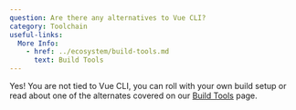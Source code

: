 ```yaml
---
question: Are there any alternatives to Vue CLI?
category: Toolchain
useful-links:
  More Info:
    - href: ../ecosystem/build-tools.md
      text: Build Tools
---
```


Yes! You are not tied to Vue CLI, you can roll with your own build setup or read about one of the alternates covered on our [Build Tools](../ecosystem/build-tools.md) page.
